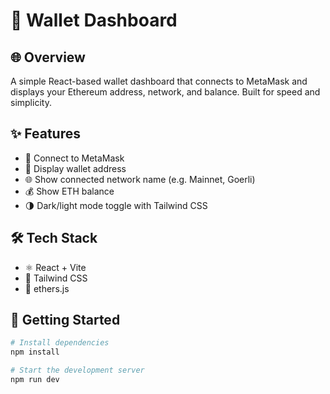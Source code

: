 # 💼 Wallet Dashboard

## 🌐 Overview
A simple React-based wallet dashboard that connects to MetaMask and displays your Ethereum address, network, and balance. Built for speed and simplicity.

## ✨ Features
- 🔌 Connect to MetaMask
- 🧾 Display wallet address
- 🌐 Show connected network name (e.g. Mainnet, Goerli)
- 💰 Show ETH balance
- 🌗 Dark/light mode toggle with Tailwind CSS

## 🛠️ Tech Stack
- ⚛️ React + Vite
- 🎨 Tailwind CSS
- 🔗 ethers.js

## 🚀 Getting Started

```bash
# Install dependencies
npm install

# Start the development server
npm run dev
